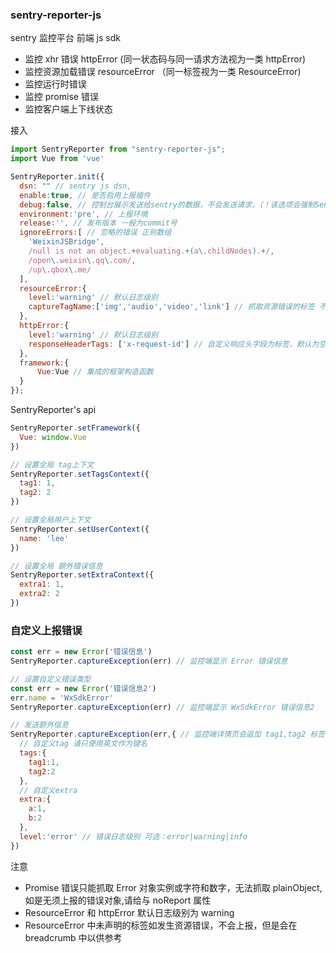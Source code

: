 ### sentry-reporter-js

sentry 监控平台 前端 js sdk

- 监控 xhr 错误 httpError (同一状态码与同一请求方法视为一类 httpError)
- 监控资源加载错误 resourceError （同一标签视为一类 ResourceError)
- 监控运行时错误
- 监控 promise 错误
- 监控客户端上下线状态

接入

```js
import SentryReporter from "sentry-reporter-js";
import Vue from 'vue'

SentryReporter.init({
  dsn: "" // sentry js dsn,
  enable:true, // 是否启用上报插件
  debug:false, // 控制台展示发送给sentry的数据，不会发送请求，（！该选项会强制SentryReporter enable状态为true）
  environment:'pre', // 上报环境
  release:'', // 发布版本 一般为commit号
  ignoreErrors:[ // 忽略的错误 正则数组
    'WeixinJSBridge',
    /null is not an object.+evaluating.+(a\.childNodes).+/,
    /open\.weixin\.qq\.com/,
    /up\.qbox\.me/
  ],
  resourceError:{
    level:'warning' // 默认日志级别
    captureTagName:['img','audio','video','link'] // 抓取资源错误的标签 不设置标签的资源不上报 但是会自动进入breadcrumb，以供运行时错误时显示
  },
  httpError:{
    level:'warning' // 默认日志级别
    responseHeaderTags: ['x-request-id'] // 自定义响应头字段为标签，默认为空
  },
  framework:{
      Vue:Vue // 集成的框架构造函数
  }
});
```

SentryReporter's api

```js
SentryReporter.setFramework({
  Vue: window.Vue
})

// 设置全局 tag上下文
SentryReporter.setTagsContext({
  tag1: 1,
  tag2: 2
})

// 设置全局用户上下文
SentryReporter.setUserContext({
  name: 'lee'
})

// 设置全局 额外错误信息
SentryReporter.setExtraContext({
  extra1: 1,
  extra2: 2
})
```

### 自定义上报错误

```js
const err = new Error('错误信息')
SentryReporter.captureException(err) // 监控端显示 Error 错误信息

// 设置自定义错误类型
const err = new Error('错误信息2')
err.name = 'WxSdkError'
SentryReporter.captureException(err) // 监控端显示 WxSdkError 错误信息2

// 发送额外信息
SentryReporter.captureException(err,{ // 监控端详情页会追加 tag1,tag2 标签，添加额外信息
  // 自定义tag 请只使用英文作为键名
  tags:{
    tag1:1,
    tag2:2
  },
  // 自定义extra
  extra:{
    a:1,
    b:2
  },
  level:'error' // 错误日志级别 可选：error|warning|info
})

```



注意

- Promise 错误只能抓取 Error 对象实例或字符和数字，无法抓取 plainObject,
  如是无须上报的错误对象,请给与 noReport 属性
- ResourceError 和 httpError 默认日志级别为 warning
- ResourceError 中未声明的标签如发生资源错误，不会上报，但是会在 breadcrumb 中以供参考

